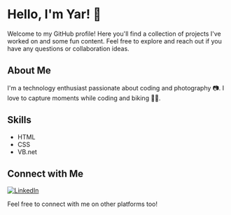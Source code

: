 # Hello, I'm Yar! 👋

Welcome to my GitHub profile! Here you'll find a collection of projects I've worked on and some fun content. Feel free to explore and reach out if you have any questions or collaboration ideas.

## About Me

I'm a technology enthusiast passionate about coding and photography 📷. I love to capture moments while coding and biking 🚴‍♂️.

## Skills


- <i class="fab fa-html5" style="color: #E34F26;"></i> HTML
- <i class="fab fa-css3-alt" style="color: #1572B6;"></i> CSS
- <i class="fab fa-css3-alt" style="color: #1572B6;"></i> VB.net

## Connect with Me

[![LinkedIn](https://img.shields.io/badge/LinkedIn-YarMahmood-blue?style=flat-square&logo=linkedin)](https://www.linkedin.com/in/yarmahmood/)
  
Feel free to connect with me on other platforms too!

</div>
